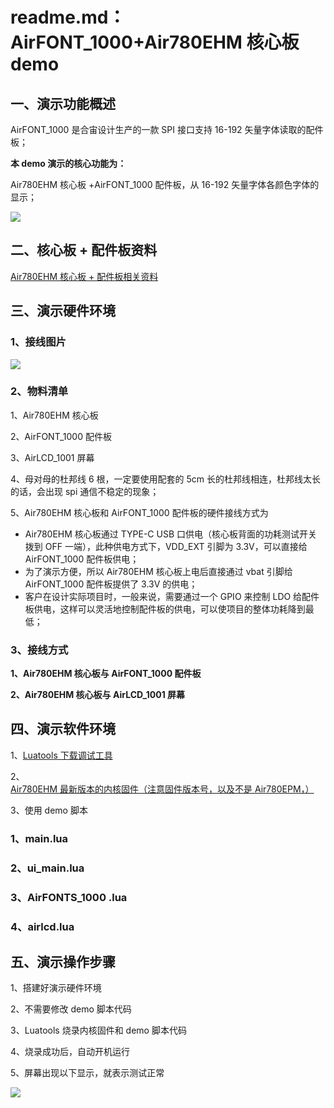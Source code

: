 # readme.md：AirFONT_1000+Air780EHM 核心板 demo

## 一、演示功能概述

AirFONT_1000 是合宙设计生产的一款 SPI 接口支持 16-192 矢量字体读取的配件板；

**本 demo 演示的核心功能为：**

Air780EHM 核心板 +AirFONT_1000 配件板，从 16-192 矢量字体各颜色字体的显示；

![](static/OsVKbTttFoK1iJxjkGAcDcSMnWh.jpg)

## 二、核心板 + 配件板资料

[Air780EHM 核心板 + 配件板相关资料](https://docs.openluat.com/air780epm/product/shouce/)

## 三、演示硬件环境

### 1、接线图片

![](static/V8E8b7a7soMYbmxjW0LcF4dqnXe.jpg)

### **2、物料清单**

1、Air780EHM 核心板

2、AirFONT_1000 配件板

3、AirLCD_1001 屏幕

4、母对母的杜邦线 6 根，一定要使用配套的 5cm 长的杜邦线相连，杜邦线太长的话，会出现 spi 通信不稳定的现象；

5、Air780EHM 核心板和 AirFONT_1000 配件板的硬件接线方式为

- Air780EHM 核心板通过 TYPE-C USB 口供电（核心板背面的功耗测试开关拨到 OFF 一端），此种供电方式下，VDD_EXT 引脚为 3.3V，可以直接给 AirFONT_1000 配件板供电；
- 为了演示方便，所以 Air780EHM 核心板上电后直接通过 vbat 引脚给 AirFONT_1000 配件板提供了 3.3V 的供电；
- 客户在设计实际项目时，一般来说，需要通过一个 GPIO 来控制 LDO 给配件板供电，这样可以灵活地控制配件板的供电，可以使项目的整体功耗降到最低；

### **3、接线方式**

**1、Air780EHM 核心板与 AirFONT_1000 配件板**

**2、Air780EHM 核心板与 AirLCD_1001 屏幕**

## 四、演示软件环境

1、[Luatools 下载调试工具](https://docs.openluat.com/air780egh/luatos/common/download/?h=luatools)

2、[Air780EHM 最新版本的内核固件（注意固件版本号，以及不是 Air780EPM，）](https://docs.openluat.com/air780epm/luatos/firmware/version/)

3、使用 demo 脚本

### **1、main.lua**


### **2、ui_main.lua**


### **3、AirFONTS_1000 .lua**


### 4、airlcd.lua


## 五、演示操作步骤

1、搭建好演示硬件环境

2、不需要修改 demo 脚本代码

3、Luatools 烧录内核固件和 demo 脚本代码

4、烧录成功后，自动开机运行

5、屏幕出现以下显示，就表示测试正常

![](static/IRJdb1yHUoIz7gxo2uGcR4bsn8b.jpg)
